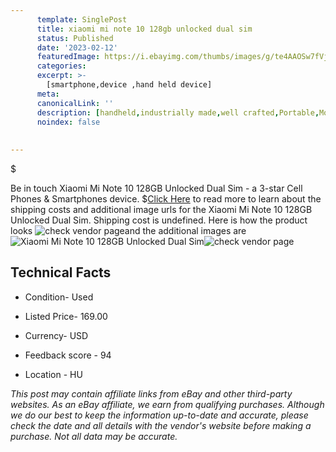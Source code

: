 ```yaml
---
      template: SinglePost
      title: xiaomi mi note 10 128gb unlocked dual sim
      status: Published
      date: '2023-02-12'
      featuredImage: https://i.ebayimg.com/thumbs/images/g/te4AAOSw7fVj0Zwd/s-l225.jpg
      categories: 
      excerpt: >-
        [smartphone,device ,hand held device]
      meta:
      canonicalLink: ''
      description: [handheld,industrially made,well crafted,Portable,Mobile,Compact,Convenient,Lightweight,Maneuverable,Man-portable,Miniature,Carriable,Hand-held,Light,Holdable,Transportable,Mobile device,Pocket-sized,On-the-go,Wireless,Cordless,Compact size,Convenient size, smartphone,device ,hand held device]
      noindex: false
      
        
---
```

$

Be in touch Xiaomi Mi Note 10 128GB Unlocked Dual Sim - a 3-star Cell Phones & Smartphones device.
$[Click Here](https://www.ebay.com/itm/185750819230?hash=item2b3f9c919e%3Ag%3Ate4AAOSw7fVj0Zwd&mkevt=1&mkcid=1&mkrid=711-53200-19255-0&campid=%253CePNCampaignId%253E&customid=%253CreferenceId%253E&toolid=10049) to read more to learn about the shipping costs and additional image urls for the Xiaomi Mi Note 10 128GB Unlocked Dual Sim. Shipping cost is undefined. Here is how the product looks ![check vendor page](https://i.ebayimg.com/thumbs/images/g/te4AAOSw7fVj0Zwd/s-l225.jpg)and the additional images are![Xiaomi Mi Note 10 128GB Unlocked Dual Sim](https://i.ebayimg.com/images/g/te4AAOSw7fVj0Zwd/s-l1600.jpg)![check vendor page](https://origin-galleryplus.ebayimg.com/ws/web/185750819230_2_0_1/225x225.jpg,https://origin-galleryplus.ebayimg.com/ws/web/185750819230_3_0_1/225x225.jpg)



 ## Technical Facts 



     
      

 - Condition- Used 


      

 - Listed Price- 169.00 


      

 - Currency- USD 


      

 - Feedback score - 94 


      

 - Location - HU 


      
      

 *_This post may contain affiliate links from eBay and other third-party websites. As an eBay affiliate, we earn from qualifying purchases. Although we do our best to keep the information up-to-date and accurate, please check the date and all details with the vendor's website before making a purchase. Not all data may be accurate._*






